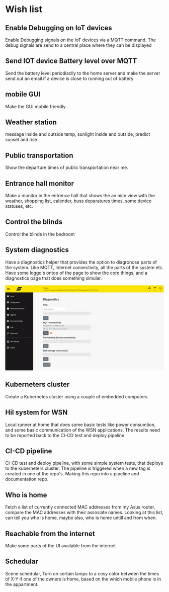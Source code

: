 # Wish list

## Enable Debugging on IoT devices

Enable Debugging signals on the IoT devices via a MQTT command. The debug signals are send to a central place where
they can be displayed

## Send IOT device Battery level over MQTT

Send the battery level periodiaclly to the home server and make the server send out an email if
a device is close to running out of battery

## mobile GUI

Make the GUI mobile friendly

## Weather station

message inside and outside temp, sunlight inside and outside, predict sunset and rise

## Public transportation

Show the departure times of public transportation near me.

## Entrance hall monitor

Make a monitor in the entrence hall that shows the an nice view with the weather, shopping list, calender, buss deparatures times, some device statuses, etc.

## Control the blinds

Control the blinds in the bedroom

## System diagnostics

Have a diagnostics helper that provides the option to diagronose parts of the system. Like MQTT, Internet connectivity, all the parts of the system etc. Have some loggo's ontop of the page to show the core things, and a diagnostics page that does something simular.

![Diagnostics info](static/img/diagnostics.png "Diagnoistcs page")

## Kuberneters cluster

Create a Kubernetes cluster using a couple of embedded computers.

## Hil system for WSN

Local runner at home that does some basic tests like power consumtion, and some basic communication of the WSN applications. The results need to be reported back to the CI-CD test and deploy pipeline

## CI-CD pipeline

CI-CD test and deploy pipeline, with some simple system tests, that deploys to the kuberneters cluster. The pipeline is triggered when a new tag is created in one of the repo's. Making this repo into a pipeline and documentation repo.

## Who is home

Fetch a list of currently connected MAC addresses from my Asus router, compare the MAC addresses with their assosiate names. Looking at this list, can tell you who is home, maybe also, who is home untill and from when.

## Reachable from the internet

Make some parts of the UI available from the internet

## Schedular

Scene schedular, Turn on certain lamps to a cosy color between the times of X-Y if one of the owners is home, based on the which mobile phone is in the appartment.
